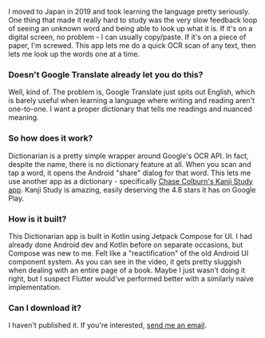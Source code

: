 I moved to Japan in 2019 and took learning the language pretty seriously. One thing that made it really
hard to study was the very slow feedback loop of seeing an unknown word and being able to look up
what it is. If it's on a digital screen, no problem - I can usually copy/paste. If it's on a piece of
paper, I'm screwed. This app lets me do a quick OCR scan of any text, then lets me look up the words
one at a time.

### Doesn't Google Translate already let you do this?

Well, kind of. The problem is, Google Translate just spits out English, which is barely useful when
learning a language where writing and reading aren't one-to-one. I want a proper dictionary that
tells me readings and nuanced meaning.

### So how does it work?

Dictionarian is a pretty simple wrapper around Google's OCR API. In fact, despite the name, there is no dictionary feature at all.
When you scan and tap a word, it opens the Android "share" dialog for that word. This lets me use another app as a dictionary - specifically
[Chase Colburn's Kanji Study app](https://play.google.com/store/apps/details?id=com.mindtwisted.kanjistudy&hl=en_US).
Kanji Study is amazing, easily deserving the 4.8 stars it has on Google Play.

### How is it built?

This Dictionarian app is built in Kotlin using Jetpack Compose for UI. I had already done Android dev and Kotlin
before on separate occasions, but Compose was new to me. Felt like a "reactification" of the old Android
UI component system. As you can see in the video, it gets pretty sluggish when dealing with an entire page of a book.
Maybe I just wasn't doing it right, but I suspect Flutter would've performed better with a similarly naive implementation.

### Can I download it?

I haven't published it. If you're interested, [send me an email](mailto:nigel@baillie.dev).